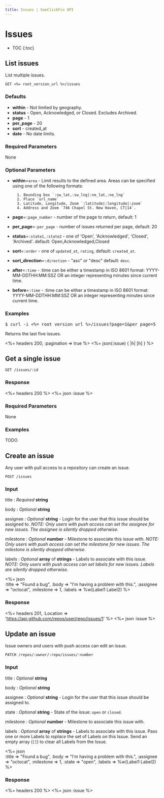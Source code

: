 ```yaml
---
title: Issues | SeeClickFix API
---
```


# Issues

* TOC
{:toc}

## List issues

List multiple issues.

    GET <%= root_version_url %>/issues

### Defaults

* **within** - Not limited by geography.
* **status** - Open, Acknowledged, or Closed. Excludes Archived.
* **page** - 1
* **per_page** - 20
* **sort** - created_at
* **date** - No date limits.

### Required Parameters

None

### Optional Parameters

* **within**=`area` - Limit results to the defined area. Areas can be specified using one of the following formats: 

        1. Bounding box `:sw_lat,:sw_lng|:ne_lat,:ne_lng` 
        2. Place `url_name` 
        3. Latitude, Longitude, Zoom `:latitude|:longitude|:zoom` 
        4. Address and Zoom `746 Chapel St. New Haven, CT|14`.

* **page**=`:page_number` - number of the page to return, default: 1

* **per_page**=`:per_page` - number of issues returned per page, default: 20

* **status**=`:state1,:state2` - one of 'Open', 'Acknowledged', 'Closed', 'Archived'. default: Open,Acknowledged,Closed

* **sort**=`:order` - one of `updated_at`, `rating`, default: `created_at`.

* **sort_direction**=`:direction` - "asc" or "desc" default: `desc`.

* **after**=`:time` - :time can be either a timestamp in ISO 8601 format: YYYY-MM-DDTHH:MM:SSZ OR an integer representing minutes since current time.

* **before**=`:time` - :time can be either a timestamp in ISO 8601 format: YYYY-MM-DDTHH:MM:SSZ OR an integer representing minutes since current time.


### Examples

<pre class="terminal">
$ curl -i <%= root_version_url %>/issues?page=1&per_page=5
</pre>

Returns the last five issues.

<%= headers 200, :pagination => true %>
<%= json(:issue) { |h| [h] } %>

## Get a single issue

    GET /issues/:id

### Response

<%= headers 200 %>
<%= json :issue %>

### Required Parameters

None

### Examples

TODO

## Create an issue

Any user with pull access to a repository can create an issue.

    POST /issues

### Input

title
: _Required_ **string**

body
: _Optional_ **string**

assignee
: _Optional_ **string** - Login for the user that this issue should be
assigned to. _NOTE: Only users with push access can set the assignee for new
issues. The assignee is silently dropped otherwise._


milestone
: _Optional_ **number** - Milestone to associate this issue with. _NOTE: Only
users with push access can set the milestone for new issues. The milestone is
silently dropped otherwise._


labels
: _Optional_ **array** of **strings** - Labels to associate with this
issue. _NOTE: Only users with push access can set labels for new issues. Labels are
silently dropped otherwise._

<%= json \
  :title     => "Found a bug",
  :body      => "I'm having a problem with this.",
  :assignee  => "octocat",
  :milestone => 1,
  :labels    => %w(Label1 Label2)
%>

### Response

<%= headers 201,
      :Location =>
'https://api.github.com/repos/user/repo/issues/1' %>
<%= json :issue %>

## Update an issue

Issue owners and users with push access can edit an issue.

    PATCH /repos/:owner/:repo/issues/:number

### Input

title
: _Optional_ **string**

body
: _Optional_ **string**

assignee
: _Optional_ **string** - Login for the user that this issue should be
assigned to.

state
: _Optional_ **string** - State of the issue: `open` or `closed`.

milestone
: _Optional_ **number** - Milestone to associate this issue with.

labels
: _Optional_ **array** of **strings** - Labels to associate with this
issue. Pass one or more Labels to _replace_ the set of Labels on this
Issue. Send an empty array (`[]`) to clear all Labels from the Issue.

<%= json \
  :title     => "Found a bug",
  :body      => "I'm having a problem with this.",
  :assignee  => "octocat",
  :milestone => 1,
  :state     => "open",
  :labels    => %w(Label1 Label2)
%>

### Response

<%= headers 200 %>
<%= json :issue %>

